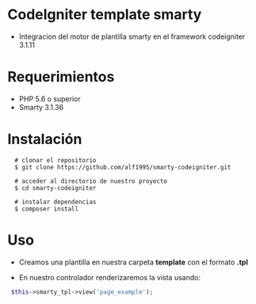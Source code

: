 # CodeIgniter template smarty

- Integracion del motor de plantilla smarty en el framework codeigniter 3.1.11

# Requerimientos

- PHP 5.6 o superior
- Smarty 3.1.36

# Instalación
```
  # clonar el repositorio
  $ git clone https://github.com/alf1995/smarty-codeigniter.git
  
  # acceder al directorio de nuestro proyecto
  $ cd smarty-codeigniter
  
  # instalar dependencias
  $ composer install
```
# Uso
- Creamos una plantilla en nuestra carpeta **template** con el formato **.tpl**

- En nuestro controlador renderizaremos la vista usando:
```php
 $this->smarty_tpl->view('page_example');
```
